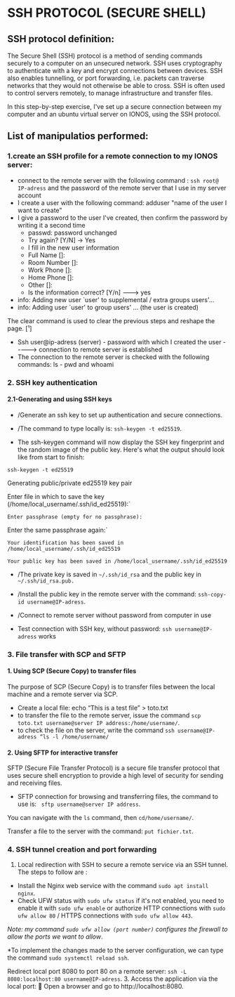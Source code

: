 # SSH PROTOCOL (SECURE SHELL)

## SSH protocol definition:

The Secure Shell (SSH) protocol is a method of sending commands securely to a computer on an unsecured network. SSH uses cryptography to authenticate with a key and encrypt connections between devices. SSH also enables tunnelling, or port forwarding, i.e. packets can traverse networks that they would not otherwise be able to cross. SSH is often used to control servers remotely, to manage infrastructure and transfer files.

In this step-by-step exercise, I've set up a secure connection between my computer and an ubuntu virtual server on IONOS, using the SSH protocol. 

## List of manipulatios performed:
### 1.create an SSH profile for a remote connection to my IONOS server: 
- connect to the remote server with the following command : `ssh root@ IP-adress` and the password of the remote server that I use in my server account
- I create a user with the following command: adduser "name of the user I want to create" 
- I give a password to the user I've created, then confirm the password by writing it a second time
  - passwd: password unchanged
  - Try again? [Y/N] -> Yes
  - I fill in the new user information
  -  Full Name []: 
  -  Room Number []: 
  -  Work Phone []: 
  -  Home Phone []: 
  -  Other []:
  -  Is the information correct? [Y/n] ---> yes
- info: Adding new user `user' to supplemental / extra groups users'...
- info: Adding user `user' to group users' ... (the user is created)

The clear command is used to clear the previous steps and reshape the page. [¹]
- Ssh user@ip-adress (server) - password with which I created the user -----> connection to remote server is established
- The connection to the remote server is checked with the following commands: ls - pwd and whoami

### 2. SSH key authentication

#### 2.1-Generating and using SSH keys
- /Generate an ssh key to set up authentication and secure connections.
- /The command to type locally is: `ssh-keygen -t ed25519`.

- The ssh-keygen command will now display the SSH key fingerprint and the random image of the public key. Here's what the output should look like from start to finish:

`ssh-keygen -t ed25519`

Generating public/private ed25519 key pair

Enter file in which to save the key (/home/local_username/.ssh/id_ed25519):`

`Enter passphrase (empty for no passphrase):`

Enter the same passphrase again:`

`Your identification has been saved in /home/local_username/.ssh/id_ed25519`

`Your public key has been saved in /home/local_username/.ssh/id_ed25519`

- /The private key is saved in `~/.ssh/id_rsa` and the public key in
`~/.ssh/id_rsa.pub.`

- /Install the public key in the remote server with the command: `ssh-copy-id username@IP-adress`.
    
- /Connect to remote server without password from computer in use
- Test connection with SSH key, without password: `ssh username@IP-adress` works


### 3. File transfer with SCP and SFTP
#### 1. Using SCP (Secure Copy) to transfer files
The purpose of SCP (Secure Copy) is to transfer files between the local machine and a remote server via SCP.

* Create a local file: echo “This is a test file” > toto.txt
* to transfer the file to the remote server, issue the command `scp toto.txt username@server IP address:/home/username/`.
* to check the file on the server, write the command `ssh username@IP-adress “ls -l /home/username/`



#### 2. Using SFTP for interactive transfer
SFTP (Secure File Transfer Protocol) is a secure file transfer protocol that uses secure shell encryption to provide a high level of security for sending and receiving files. 



* SFTP connection for browsing and transferring files, the command to use is: ` sftp username@server IP address`.

You can navigate with the `ls` command, then `cd/home/username/`. 

Transfer a file to the server with the command: `put fichier.txt`.

### 4. SSH tunnel creation and port forwarding
1. Local redirection with SSH to secure a remote service via an SSH tunnel.
The steps to follow are :

* Install the Nginx web service with the command `sudo apt install nginx`.
* Check UFW status with `sudo ufw status` if it's not enabled, you need to enable it with `sudo ufw enable` or authorize HTTP connections with `sudo ufw allow 80` / HTTPS connections with `sudo ufw allow 443`.

*Note: my command `sudo ufw allow (port number)` configures the firewall to allow the ports we want to allow*.

*To implement the changes made to the server configuration, we can type the command `sudo systemctl reload ssh`.

Redirect local port 8080 to port 80 on a remote server: `ssh -L 8080:localhost:80 username@IP-adress`.
3.  Access the application via the local port:
 Open a browser and go to http://localhost:8080.

